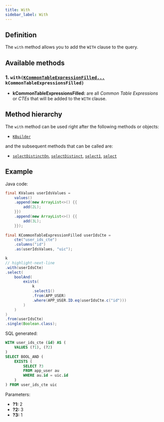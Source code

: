 ```yaml
---
title: With
sidebar_label: With
---
```


## Definition

The `with` method allows you to add the `WITH` clause to the query.

## Available methods

### 1. `with(`[`KCommonTableExpressionFilled...`](/docs/misc/cte) `kCommonTableExpressionsFilled)`

- **kCommonTableExpressionsFilled:** are all _Common Table Expressions_ or _CTEs_ that will be added to the `WITH` clause.

## Method hierarchy

The `with` method can be used right after the following methods or objects:

- [`KBuilder`](/docs/get-started/installation/springboot-jdbc#ready-to-use)

and the subsequent methods that can be called are:

- [`selectDistinctOn`](/docs/select-statement/select/distinct-on), [`selectDistinct`](/docs/select-statement/select/distinct), [`select1`](/docs/select-statement/select/select1), [`select`](/docs/select-statement/select/)

## Example

Java code:

```java
final KValues userIdsValues =
    values()
    .append(new ArrayList<>() {{
        add(2L);
    }})
    .append(new ArrayList<>() {{
        add(3L);
    }});
        
final KCommonTableExpressionFilled userIdsCte = 
    cte("user_ids_cte")
    .columns("id")
    .as(userIdsValues, "uic");

k
// highlight-next-line
.with(userIdsCte)
.select(
    boolAnd(
        exists(
            k
            .select1()
            .from(APP_USER)
            .where(APP_USER.ID.eq(userIdsCte.c("id")))
        )
    )
)
.from(userIdsCte)
.single(Boolean.class);
```

SQL generated:

```sql
WITH user_ids_cte (id) AS (
    VALUES (?1), (?2)
) 
SELECT BOOL_AND (
    EXISTS (
        SELECT ?3
        FROM app_user au
        WHERE au.id = uic.id
    )
) FROM user_ids_cte uic
```

Parameters:

- **?1:** 2
- **?2:** 3
- **?3:** 1